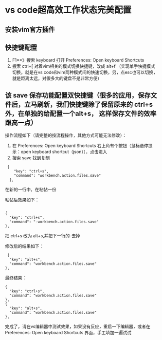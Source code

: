 # vs code超高效工作状态完美配置

## 安装vim官方插件

## 快捷键配置 

1. F1==》搜索 keyboard  打开 Preferences: Open keyboard Shortcuts
2. 搜索 ctrl+[  对着vim相关的模式切换快捷键，改成 alt+f （实现单手快捷模式切换，就是在vs code和vim两种模式间的快速切换，另，点esc也可以切换，就是距离太远，对很多大的键盘不是非常方便）

## 该 save 保存功能配置双快捷键（很多的应用，保存文件后，立马刷新，我们快捷键除了保留原来的 ctrl+s外，在单独的给配置一个alt+s， 这样保存文件的效率跟高一点）

操作流程如下（请完整的按流程操作，其他方式可能无法修改）：

1. 在 Preferences: Open keyboard Shortcuts 右上角有个按钮（鼠标悬停提示：open keyboard shortcut（json）），点击进入
2. 搜索 save 找到复制
```
 {
    "key": "ctrl+s",
    "command": "workbench.action.files.save"
  },
  ```
  在新的一行中，在粘帖一份
  
  粘帖后效果如下：
  ```
  
  {
    "key": "ctrl+s",
    "command": "-workbench.action.files.save"
  },
  ```
  把 ctrl+s 改为 alt+s,并把下一行的-去掉
  
  修改后的结果如下：
  ```
   {
    "key": "alt+s",
    "command": "workbench.action.files.save"
  },
  ```
  
  最终结果：
  
  ```
{
    "key": "ctrl+s",
    "command": "workbench.action.files.save"
  },
  {
    "key": "alt+s",
    "command": "workbench.action.files.save"
  },
  
 ```
 
 完成了，请在vs编辑器中测试效果，如果没有反应，重启一下编辑器，或者在 Preferences: Open keyboard Shortcuts 界面，手工填加一遍试试
